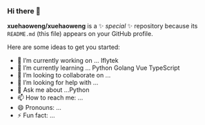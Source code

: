 ### Hi there 👋


**xuehaoweng/xuehaoweng** is a ✨ _special_ ✨ repository because its `README.md` (this file) appears on your GitHub profile.

Here are some ideas to get you started:

- 🔭 I’m currently working on ... Iflytek
- 🌱 I’m currently learning ... Python Golang Vue TypeScript
- 👯 I’m looking to collaborate on ...
- 🤔 I’m looking for help with ...
- 💬 Ask me about ...Python
- 📫 How to reach me: ...
- 😄 Pronouns: ...
- ⚡ Fun fact: ...

